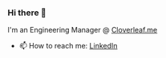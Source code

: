 ### Hi there 👋

I'm an Engineering Manager @ [Cloverleaf.me](https://cloverleaf.me) 

- 📫 How to reach me: [LinkedIn](https://www.linkedin.com/in/jotomaino/)

<!--
**CopyJosh/copyjosh** is a ✨ _special_ ✨ repository because its `README.md` (this file) appears on your GitHub profile.

Here are some ideas to get you started:

- 🔭 I’m currently working on ...
- 🌱 I’m currently learning ...
- 👯 I’m looking to collaborate on ...
- 🤔 I’m looking for help with ...
- 💬 Ask me about ...
- 📫 How to reach me: ...
- 😄 Pronouns: ...
- ⚡ Fun fact: ...
-->

